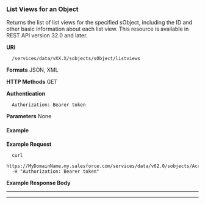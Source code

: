 ### List Views for an Object

Returns the list of list views for the specified sObject, including the ID and other basic information about each list view. This resource is
available in REST API version 32.0 and later.

**URI**
```
  /services/data/vXX.X/sobjects/sObject/listviews

```
**Formats**
JSON, XML

**HTTP Methods**
GET

**Authentication**
```
  Authorization: Bearer token

```
**Parameters**
None

#### Example

**Example Request**
```
  curl
  https://MyDomainName.my.salesforce.com/services/data/v62.0/sobjects/Account/listviews
  -H "Authorization: Bearer token"

```
**Example Response Body**


-----

-----
